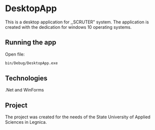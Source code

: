 # DesktopApp

This is a desktop application for ,,SCRUTER" system. The application is created with the dedication for windows 10 operating systems.

## Running the app

Open file:

```bash
bin/Debug/DesktopApp.exe
```

## Technologies

.Net and WinForms


## Project
The project was created for the needs of the State University of Applied Sciences in Legnica.